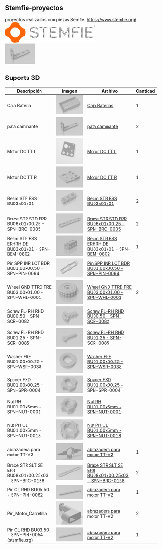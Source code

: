 ## Stemfie-proyectos
 proyectos realizados con piezas Semfie. https://www.stemfie.org/  
<img src="Imagenes/LogoSTEMFIE.png" width="300" />  
<img src="Stemfie_Motorizado/Carretilla/Imagenes/pata caminante.png" width="100" />  





## Suports 3D
  
Descripción         | Imagen         | Archivo   | Cantidad         
------------- | ------------- | ------------- | ------------- 
Caja Bateria |![](Imagenes/cajabaterias.PNG) | [Caja Baterias](Archivos_STL/cajabaterias.stl) | 1
pata caminante |![](Imagenes/pata_caminante.PNG) | [pata caminante](Archivos_STL/pata_caminante.stl) | 2
Motor DC TT L |![](Imagenes/Motor_DC_TT_L.PNG) | [Motor DC TT L](Archivos_STL/Motor_DC_TT_L.stl) | 1
Motor DC TT R |![](Imagenes/Motor_DC_TT_R.PNG) | [Motor DC TT R](Archivos_STL/Motor_DC_TT_R.stl) | 1
Beam STR ESS BU03x01x01 |![](Imagenes/Beam3.PNG) | [Beam STR ESS BU03x01x01](Archivos_STL/Beam3.stl) | 2
Brace STR STD ERR BU06x01x00.25 - SPN-BRC-0005 |![](Imagenes/Brace6.PNG) | [Brace STR STD ERR BU06x01x00.25 - SPN-BRC-0005](Archivos_STL/Brace6.stl) | 2
Beam STR ESS ERHRH DE BU03x01x01 - SPN-BEM-0802 |![](Imagenes/Beam3_Ros.PNG) | [Beam STR ESS ERHRH DE BU03x01x01 - SPN-BEM-0802](Archivos_STL/Beam3_Ros.stl) | 1
Pin SPP INR LCT BDR BU01.00x00.50 - SPN-PIN-0094 |![](Imagenes/PIN-0094.PNG) | [Pin SPP INR LCT BDR BU01.00x00.50 - SPN-PIN-0094](Archivos_STL/PIN-0094.stl) | 
Wheel GND TTRD FRE BU03.00x01.00 - SPN-WHL-0001 |![](Imagenes/Wheel.PNG) | [Wheel GND TTRD FRE BU03.00x01.00 - SPN-WHL-0001](Archivos_STL/Wheel.stl) | 2
Screw FL-RH RHD BU00.50 - SPN-SCR-0082 |![](Imagenes/SCR-0082.PNG) | [Screw FL-RH RHD BU00.50 - SPN-SCR-0082](Archivos_STL/SCR-0082.stl) | 
Screw FL-RH RHD BU01.25 - SPN-SCR-0085 |![](Imagenes/SCR-0085.PNG) | [Screw FL-RH RHD BU01.25 - SPN-SCR-0085](Archivos_STL/SCR-0085.stl) | 
Washer FRE BU01.00x00.25 - SPN-WSR-0038 |![](Imagenes/Washer_FREE.PNG) | [Washer FRE BU01.00x00.25 - SPN-WSR-0038](Archivos_STL/Washer_FREE.stl) | 
Spacer FXD BU01.00x00.25 - SPN-SPR-0004 |![](Imagenes/Spacer.PNG) | [Spacer FXD BU01.00x00.25 - SPN-SPR-0004](Archivos_STL/Spacer.stl) | 
Nut RH BU01.00x5mm - SPN-NUT-0001 |![](Imagenes/Nut_Ros.PNG) | [Nut RH BU01.00x5mm - SPN-NUT-0001](Archivos_STL/Nut_Ros.stl) | 
Nut PH CL BU01.00x5mm - SPN-NUT-0018 |![](Imagenes/Nut_90.PNG) | [Nut PH CL BU01.00x5mm - SPN-NUT-0018](Archivos_STL/Nut_90.stl) | 
abrazadera para motor TT-V2 |![](Imagenes/abrazadera_V2.PNG) | [abrazadera para motor TT-V2](Archivos_STL/abrazadera_V2.stl) | 1
Brace STR SLT SE ERR BU08x01x00.25x03 - SPN-BRC-0138|![](Imagenes/Brace5_3.PNG) | [Brace STR SLT SE ERR BU08x01x00.25x03 - SPN-BRC-0138](Archivos_STL/Brace5_3.stl) | 2
Pin CL RHD BU05.50 - SPN-PIN-0062|![](Imagenes/PIN-0062.PNG) | [abrazadera para motor TT-V2](Archivos_STL/PIN-0062.stl) | 1
Pin_Motor_Carretilla|![](Imagenes/Pin_Motor_Carretilla.PNG) | [abrazadera para motor TT-V2](Archivos_STL/Pin_Motor_Carretilla.stl) | 2
Pin CL RHD BU03.50 - SPN-PIN-0054 (stemfie.org)|![](Imagenes/PIN-0062.PNG) | [abrazadera para motor TT-V2](Archivos_STL/PIN-0054.stl) | 1
